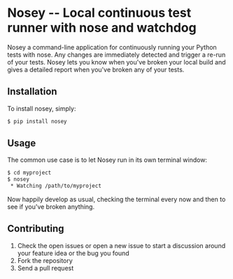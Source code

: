 Nosey -- Local continuous test runner with nose and watchdog
============================================================

Nosey a command-line application for continuously running your Python tests
with nose. Any changes are immediately detected and trigger a re-run of
your tests. Nosey lets you know when you've broken your local build
and gives a detailed report when you've broken any of your tests.


Installation
------------

To install nosey, simply:

```bash
$ pip install nosey
```


Usage
-----

The common use case is to let Nosey run in its own terminal window:

```bash
$ cd myproject
$ nosey
 * Watching /path/to/myproject
```

Now happily develop as usual, checking the terminal every now and
then to see if you've broken anything.


Contributing
------------

1. Check the open issues or open a new issue to start a discussion around
   your feature idea or the bug you found
2. Fork the repository
3. Send a pull request
